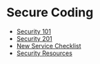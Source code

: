 # Secure Coding

* [Security 101](security101.md) 
* [Security 201](security201.md)
* [New Service Checklist](new_service_checklist.md)
* [Security Resources](security_resources.md)

